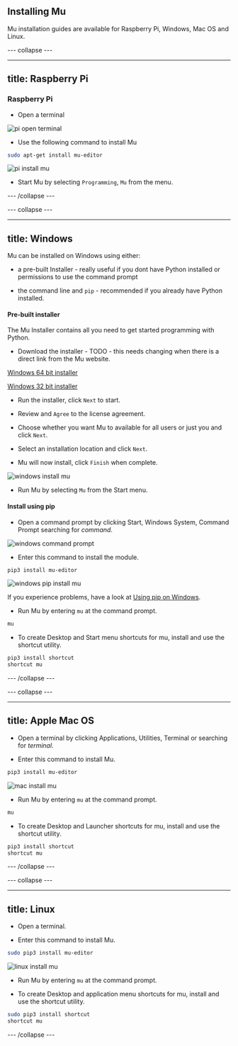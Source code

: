 ## Installing Mu

Mu installation guides are available for Raspberry Pi, Windows, Mac OS and Linux.

--- collapse ---

---
title: Raspberry Pi
---

### Raspberry Pi

+ Open a terminal

![pi open terminal](images/pi-open-terminal.PNG)

+ Use the following command to install Mu

```bash
sudo apt-get install mu-editor
``` 

![pi install mu](images/pi_install_mu.gif)

+ Start Mu by selecting `Programming`, `Mu` from the menu.

--- /collapse ---

--- collapse ---

---
title: Windows
---

Mu can be installed on Windows using either:

+ a pre-built Installer - really useful if you dont have Python installed or permissions to use the command prompt

+ the command line and `pip` - recommended if you already have Python installed.

#### Pre-built installer

The Mu Installer contains all you need to get started programming with Python.

+ Download the installer - TODO - this needs changing when there is a direct link from the Mu website.

[Windows 64 bit installer](https://s3-eu-west-2.amazonaws.com/mu-builds/windows/mu_2018-02-10_19_12_master_3893ae7_64bit.exe)

[Windows 32 bit installer](https://s3-eu-west-2.amazonaws.com/mu-builds/windows/mu_2018-02-10_19_14_master_3893ae7_32bit.exe)

+ Run the installer, click `Next` to start.

+ Review and `Agree` to the license agreement.

+ Choose whether you want Mu to available for all users or just you and click `Next`.

+ Select an installation location and click `Next`.

+ Mu will now install, click `Finish` when complete.

![windows install mu](images/windows_mu_installer.gif)

+ Run Mu by selecting `Mu` from the Start menu.

#### Install using pip

+ Open a command prompt by clicking Start, Windows System, Command Prompt searching for *command*.

![windows command prompt](images/windows_command_prompt_app.PNG)

+ Enter this command to install the module.

```bash
pip3 install mu-editor
```

![windows pip install mu](images/windows_install_mu.gif)

If you experience problems, have a look at [Using pip on Windows](https://projects.raspberrypi.org/en/projects/using-pip-on-windows).

+ Run Mu by entering `mu` at the command prompt.

```bash
mu
```

+ To create Desktop and Start menu shortcuts for mu, install and use the shortcut utility.

```bash
pip3 install shortcut
shortcut mu
```

--- /collapse ---

--- collapse ---

---
title: Apple Mac OS
---

+ Open a terminal by clicking Applications, Utilities, Terminal or searching for *terminal*.

+ Enter this command to install Mu.

```bash
pip3 install mu-editor
```

![mac install mu](images/mac_install_mu.gif)

+ Run Mu by entering `mu` at the command prompt.

```bash
mu
```

+ To create Desktop and Launcher shortcuts for mu, install and use the shortcut utility.

```bash
pip3 install shortcut
shortcut mu
```

--- /collapse ---

--- collapse ---

---
title: Linux
---

+ Open a terminal.

+ Enter this command to install Mu.

```bash
sudo pip3 install mu-editor
```

![linux install mu](images/linux_install_mu.gif)

+ Run Mu by entering `mu` at the command prompt.

+ To create Desktop and application menu shortcuts for mu, install and use the shortcut utility.

```bash
sudo pip3 install shortcut
shortcut mu
```

--- /collapse ---